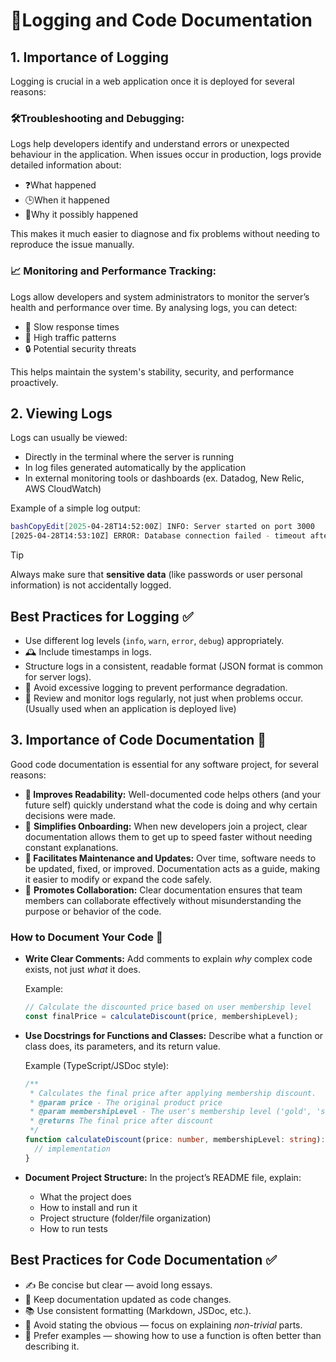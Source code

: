 # 📜Logging and Code Documentation

## 1. **Importance of Logging**

Logging is crucial in a web application once it is deployed for several reasons:

### 🛠️**Troubleshooting and Debugging:**
   Logs help developers identify and understand errors or unexpected behaviour in the application.
   When issues occur in production, logs provide detailed information about:

  - ❓What happened
  - 🕒When it happened
  - 🧠Why it possibly happened

  This makes it much easier to diagnose and fix problems without needing to reproduce the issue manually.

### 📈 **Monitoring and Performance Tracking:**
   Logs allow developers and system administrators to monitor the server’s health and performance over time.
   By analysing logs, you can detect:

  - 🐢 Slow response times
  - 🚀 High traffic patterns
  - 🔒 Potential security threats

  This helps maintain the system's stability, security, and performance proactively.

## 2. **Viewing Logs**

Logs can usually be viewed:

- Directly in the terminal where the server is running
- In log files generated automatically by the application
- In external monitoring tools or dashboards (ex. Datadog, New Relic, AWS CloudWatch)

Example of a simple log output:

```bash
bashCopyEdit[2025-04-28T14:52:00Z] INFO: Server started on port 3000
[2025-04-28T14:53:10Z] ERROR: Database connection failed - timeout after 5000ms
```

> [!tip]
> Always make sure that **sensitive data** (like passwords or user personal information) is not accidentally logged.

## **Best Practices for Logging** ✅

- Use different log levels (`info`, `warn`, `error`, `debug`) appropriately.
- 🕰️ Include timestamps in logs.
- Structure logs in a consistent, readable format (JSON format is common for server logs).
- 🚫 Avoid excessive logging to prevent performance degradation.
- 👀 Review and monitor logs regularly, not just when problems occur.(Usually used when an application is deployed live)



## 3.  **Importance of Code Documentation** 🧾

Good code documentation is essential for any software project, for several reasons:

- **📖 Improves Readability:**
   Well-documented code helps others (and your future self) quickly understand what the code is doing and why certain decisions were made.
- 👋 **Simplifies Onboarding:**
   When new developers join a project, clear documentation allows them to get up to speed faster without needing constant explanations.
- **🔧 Facilitates Maintenance and Updates:**
   Over time, software needs to be updated, fixed, or improved. Documentation acts as a guide, making it easier to modify or expand the code safely.
- 🤝 **Promotes Collaboration:**
   Clear documentation ensures that team members can collaborate effectively without misunderstanding the purpose or behavior of the code.



### **How to Document Your Code** 📝

- **Write Clear Comments:**
   Add comments to explain *why* complex code exists, not just *what* it does.

  Example:

  ```ts
  // Calculate the discounted price based on user membership level
  const finalPrice = calculateDiscount(price, membershipLevel);
  ```

- **Use Docstrings for Functions and Classes:**
   Describe what a function or class does, its parameters, and its return value.

  Example (TypeScript/JSDoc style):

  ```ts
  /**
   * Calculates the final price after applying membership discount.
   * @param price - The original product price
   * @param membershipLevel - The user's membership level ('gold', 'silver', 'bronze')
   * @returns The final price after discount
   */
  function calculateDiscount(price: number, membershipLevel: string): number {
    // implementation
  }
  ```

- **Document Project Structure:**
   In the project’s README file, explain:

  - What the project does
  - How to install and run it
  - Project structure (folder/file organization)
  - How to run tests



## **Best Practices for Code Documentation** ✅

- ✍️ Be concise but clear — avoid long essays.
- 🔄 Keep documentation updated as code changes.
- 📚 Use consistent formatting (Markdown, JSDoc, etc.).
- 🚫 Avoid stating the obvious — focus on explaining *non-trivial* parts.
- 💬 Prefer examples — showing how to use a function is often better than describing it.
